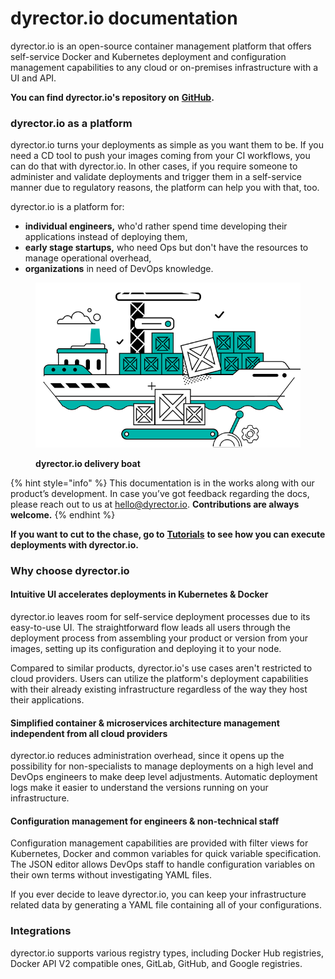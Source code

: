 # dyrector.io documentation

dyrector.io is an open-source container management platform that offers self-service Docker and Kubernetes deployment and configuration management capabilities to any cloud or on-premises infrastructure with a UI and API.

**You can find dyrector.io's repository on** [**GitHub**](https://github.com/dyrector-io/dyrectorio)**.**

### **dyrector.io as a platform**

dyrector.io turns your deployments as simple as you want them to be. If you need a CD tool to push your images coming from your CI workflows, you can do that with dyrector.io. In other cases, if you require someone to administer and validate deployments and trigger them in a self-service manner due to regulatory reasons, the platform can help you with that, too.

dyrector.io is a platform for:

* **individual engineers,** who'd rather spend time developing their applications instead of deploying them,
* **early stage startups,** who need Ops but don't have the resources to manage operational overhead,
* **organizations** in need of DevOps knowledge.



<figure><img src=".gitbook/assets/dyrectorio-boat-for-shirt.png" alt=""><figcaption><p><strong>dyrector.io delivery boat</strong></p></figcaption></figure>

{% hint style="info" %}
This documentation is in the works along with our product’s development. In case you’ve got feedback regarding the docs, please reach out to us at [hello@dyrector.io](mailto:hello@dyrector.io). **Contributions are always welcome.**
{% endhint %}

**If you want to cut to the chase, go to** [**Tutorials**](broken-reference) **to see how you can execute deployments with dyrector.io.**

### **Why choose dyrector.io**

#### Intuitive UI accelerates deployments in Kubernetes & Docker

dyrector.io leaves room for self-service deployment processes due to its easy-to-use UI. The straightforward flow leads all users through the deployment process from assembling your product or version from your images, setting up its configuration and deploying it to your node.

Compared to similar products, dyrector.io's use cases aren't restricted to cloud providers. Users can utilize the platform's deployment capabilities with their already existing infrastructure regardless of the way they host their applications.

#### Simplified container & microservices architecture management independent from all cloud providers

dyrector.io reduces administration overhead, since it opens up the possibility for non-specialists to manage deployments on a high level and DevOps engineers to make deep level adjustments. Automatic deployment logs make it easier to understand the versions running on your infrastructure.

#### Configuration management for engineers & non-technical staff

Configuration management capabilities are provided with filter views for Kubernetes, Docker and common variables for quick variable specification. The JSON editor allows DevOps staff to handle configuration variables on their own terms without investigating YAML files.

If you ever decide to leave dyrector.io, you can keep your infrastructure related data by generating a YAML file containing all of your configurations.

### Integrations

dyrector.io supports various registry types, including Docker Hub registries, Docker API V2 compatible ones, GitLab, GitHub, and Google registries.
